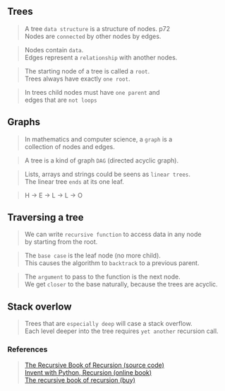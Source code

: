 ## Trees
> A tree `data structure` is a structure of nodes.  p72  
Nodes are `connected` by other nodes by edges.  

> Nodes contain `data`.  
Edges represent a `relationship` with another nodes.  

> The starting node of a tree is called a `root`.  
Trees always have exactly `one root`.  

> In trees child nodes must have `one parent` and  
edges that are `not loops`  

## Graphs
> In mathematics and computer science, a `graph` is a  
collection of nodes and edges.  

> A tree is a kind of graph `DAG` (directed acyclic graph).  

> Lists, arrays and strings could be seens as `linear trees`.  
The linear tree `ends` at its one leaf.  

> H -> E -> L -> L -> O  

## Traversing a tree

> We can write `recursive function` to access data in any node   
by starting from the root.   

> The `base case` is the leaf node (no more child).  
This causes the algorithm to `backtrack` to a previous parent.  

> The `argument` to pass to the function is the next node.  
We get `closer` to the base naturally, because the trees are acyclic.  

## Stack overlow

> Trees that are `especially deep` will case a stack overflow.  
Each level deeper into the tree requires `yet another` recursion call. 

### References
> [The Recursive Book of Recursion (source code)](https://github.com/asweigart/the-recursive-book-of-recursion)  
[Invent with Python, Recursion (online book)](https://inventwithpython.com/recursion/)  
[The recursive book of recursion (buy)](https://www.amazon.com/gp/product/B09BKL34VL)